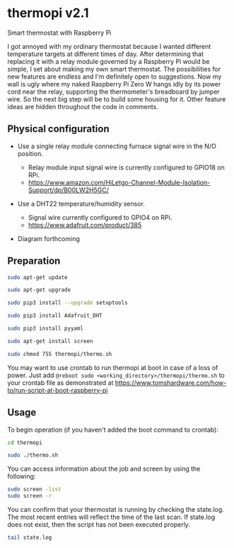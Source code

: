 # thermopi v2.1
Smart thermostat with Raspberry Pi

I got annoyed with my ordinary thermostat because I wanted different temperature targets at different times of day.  After determining that replacing it with a relay module governed by a Raspberry Pi would be simple, I set about making my own smart thermostat.  The possibilities for new features are endless and I'm definitely open to suggestions.  Now my wall is ugly where my naked Raspberry Pi Zero W hangs idly by its power cord near the relay, supporting the thermometer's breadboard by jumper wire.  So the next big step will be to build some housing for it.  Other feature ideas are hidden throughout the code in comments.

## Physical configuration

- Use a single relay module connecting furnace signal wire in the N/O position.
  - Relay module input signal wire is currently configured to GPIO18 on RPi.
  - https://www.amazon.com/HiLetgo-Channel-Module-Isolation-Support/dp/B00LW2H5GC/
  
- Use a DHT22 temperature/humidity sensor.
  - Signal wire currently configured to GPIO4 on RPi.
  - https://www.adafruit.com/product/385
  
- Diagram forthcoming

## Preparation

```bash
sudo apt-get update
```

```bash
sudo apt-get upgrade
```

```bash
sudo pip3 install --upgrade setuptools
```

```bash
sudo pip3 install Adafruit_DHT
```

```bash
sudo pip3 install pyyaml
```

```bash
sudo apt-get install screen
```

```bash
sudo chmod 755 thermopi/thermo.sh
```

You may want to use crontab to run thermopi at boot in case of a loss of power.  Just add ```@reboot sudo <working_directory>/thermopi/thermo.sh``` to your crontab file as demonstrated at https://www.tomshardware.com/how-to/run-script-at-boot-raspberry-pi

## Usage

To begin operation (if you haven't added the boot command to crontab):

```bash
cd thermopi
```

```bash
sudo ./thermo.sh
```

You can access information about the job and screen by using the following:

```bash
sudo screen -list
sudo screen -r
```

You can confirm that your thermostat is running by checking the state.log.  The most recent entries will reflect the time of the last scan.  If state.log does not exist, then the script has not been executed properly.

```bash
tail state.log
```
